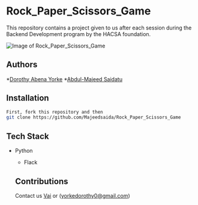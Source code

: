 # Rock_Paper_Scissors_Game
This repository contains a project given to us after each session during the Backend Development program by the HACSA foundation.

![Image of Rock_Paper_Scissors_Game](https://www.kindpng.com/picc/m/11-113218_always-win-in-rock-paper-scissors-hd-png.png)

## Authors
*[Dorothy Abena Yorke](https://github.com/dorothyyorke)
*[Abdul-Majeed Saidatu](https://github.com/Majeedsaida)

## Installation
```bash
First, fork this repository and then
git clone https://github.com/Majeedsaida/Rock_Paper_Scissors_Game
```
## Tech Stack
* Python
  - Flack

  ## Contributions
  Contact us [Vai](abdulmajeedsaidatu@gmail.com) or (yorkedorothy0@gmail.com)